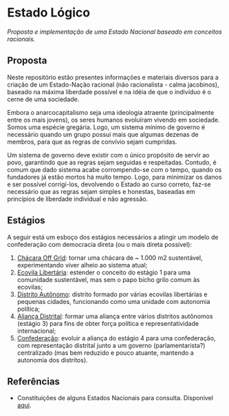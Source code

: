 # Estado Lógico

*Proposta e implementação de uma Estado Nacional baseado em conceitos racionais.*


## Proposta

Neste repositório estão presentes informações e materiais diversos para a criação de um Estado-Nação racional (não racionalista - calma jacobinos), baseado na máxima liberdade possível e na idéia de que o indivíduo é o cerne de uma sociedade.

Embora o anarcocapitalismo seja uma ideologia atraente (principalmente entre os mais jovens), os seres humanos evoluíram vivendo em sociedade. Somos uma espécie gregária. Logo, um sistema mínimo de governo é necessário quando um grupo possui mais que algumas dezenas de membros, para que as regras de convívio sejam cumpridas.

Um sistema de governo deve existir com o único propósito de servir ao povo, garantindo que as regras sejam seguidas e respeitadas. Contudo, é comum que dado sistema acabe corrompendo-se com o tempo, quando os fundadores já estão mortos há muito tempo. Logo, para minimizar os danos e ser possível corrigí-los, devolvendo o Estado ao curso correto, faz-se necessário que as regras sejam simples e honestas, baseadas em princípios de liberdade individual e não agressão.


## Estágios

A seguir está um esboço dos estágios necessários a atingir um modelo de confederação com democracia direta (ou o mais direta possível):

1. [Chácara Off Grid](https://github.com/Estado-Logico/chacara-offgrid): tornar uma chácara de ~ 1.000 m2 sustentável, experimentando viver alheio ao sistema atual;
2. [Ecovila Libertária](https://github.com/Estado-Logico/ecovila-libertaria): estender o conceito do estágio 1 para uma comunidade sustentável, mas sem o papo bicho grilo comum às ecovilas;
3. [Distrito Autônomo](https://github.com/Estado-Logico/distrito-autonomo): distrito formado por várias ecovilas libertárias e pequenas cidades, funcionando como uma unidade com autonomia política;
4. [Aliança Distrital](https://github.com/Estado-Logico/alianca-distrital): formar uma aliança entre vários distritos autônomos (estágio 3) para fins de obter força política e representatividade internacional;
5. [Confederação](https://github.com/Estado-Logico/confederacao): evoluir a aliança do estágio 4 para uma confederação, com representação distrital junto a um governo (parlamentarista?) centralizado (mas bem reduzido e pouco atuante, mantendo a autonomia dos distritos).


## Referências

- Constituições de alguns Estados Nacionais para consulta. Disponível [aqui](constituicoes/).